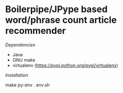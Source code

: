 # Boilerpipe/JPype based word/phrase count article recommender

*Dependencies*
* Java
* GNU make
* virtualenv (https://pypi.python.org/pypi/virtualenv)

*Installation*

make py-env
. env.sh 
